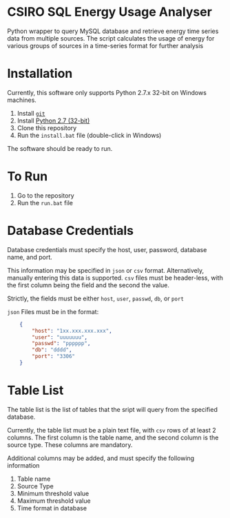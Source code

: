 # CSIRO SQL Energy Usage Analyser
Python wrapper to query MySQL database and retrieve energy time series data from multiple sources.
The script calculates the usage of energy for various groups of sources in a time-series format for further analysis

# Installation

Currently, this software only supports Python 2.7.x 32-bit on Windows machines.

1. Install [`git`](https://git-for-windows.github.io/)
2. Install [Python 2.7 (32-bit)](https://www.python.org/downloads/windows/)
3. Clone this repository
4. Run the `install.bat` file (double-click in Windows)

The software should be ready to run.

# To Run

1. Go to the repository
2. Run the `run.bat` file

# Database Credentials

Database credentials must specify the host, user, password, database name, and port.

This information may be specified in `json` or `csv` format. Alternatively, manually entering this data is supported. `csv` files must be header-less, with the first column being the field and the second the value.

Strictly, the fields must be either `host`, `user`, `passwd`, `db`, or `port`

`json` Files must be in the format:

```json
    {
        "host": "1xx.xxx.xxx.xxx",
        "user": "uuuuuuu",
        "passwd": "pppppp",
        "db": "dddd",
        "port": "3306"
    }
```

# Table List
The table list is the list of tables that the sript will query from the specified database.

Currently, the table list must be a plain text file, with `csv` rows of at least 2 columns. The first column is the table name, and the second column is the source type. These columns are mandatory.

Additional columns may be added, and must specify the following information

1. Table name
2. Source Type
3. Minimum threshold value
4. Maximum threshold value
5. Time format in database
